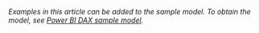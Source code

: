 _Examples in this article can be added to the sample model. To obtain the model, see [Power BI DAX sample model](https://aka.ms/dax-docs-samples)._